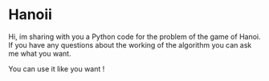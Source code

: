# Hanoii
Hi, im sharing with you a Python code for the problem of the game of Hanoi.
If you have any questions about the working of the algorithm you can ask me what you want.

You can use it like you want !
